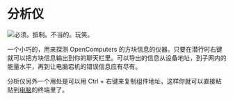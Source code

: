 # 分析仪

![必须。抵制。不当的。玩笑。](oredict:opencomputers:analyzer)

一个小巧的，用来探测 OpenComputers 的方块信息的仪器。只要在潜行时右键就可以把方块信息输出到你的聊天栏里。可以导出的信息从设备地址，到子网内的能量水平，再到让电脑宕机的错误信息应有尽有。

分析仪另外一个用处是可以用 Ctrl + 右键来复制组件地址，这样你就可以直接粘贴到[电脑](../general/computer.md)的终端里了。
